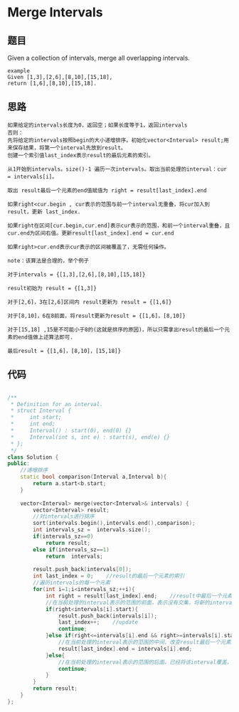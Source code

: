 # Merge Intervals

## 题目
Given a collection of intervals, merge all overlapping intervals.

```
example
Given [1,3],[2,6],[8,10],[15,18],
return [1,6],[8,10],[15,18].
```

## 思路

    如果给定的intervals长度为0，返回空；如果长度等于1，返回intervals
    否则：
    先将给定的intervals按照begin的大小递增排序。初始化vector<Interval> result;用来保存结果，将第一个interval先放到result。
    创建一个索引值last_index表示result的最后元素的索引。
    
    从1开始到intervals。size()-1 遍历一次intervals。取出当前处理的interval：cur = intervals[i]。
    
    取出 result最后一个元素的end值赋值为 right = result[last_index].end
    
    如果right<cur.begin , cur表示的范围与前一个interval无重叠，将cur加入到result，更新 last_index.
    
    如果right在区间[cur.begin,cur.end]表示cur表示的范围，和前一个interval重叠，且cur.end为区间右值。更新result[last_index].end = cur.end
    
    如果right>cur.end表示cur表示的区间被覆盖了，无需任何操作。
    
    note：该算法是合理的，举个例子
    
    对于intervals = {[1,3],[2,6],[8,10],[15,18]} 
    
    result初始为 result = {[1,3]}
    
    对于[2,6]，3在[2,6]区间内 result更新为 result = {[1,6]}
    
    对于[8,10]，6在8前面，将result更新为result = {[1,6]，[8,10]}
    
    对于[15,18] ,15是不可能小于8的(这就是排序的原因)，所以只需拿出result的最后一个元素的end值做上述算法即可.
    
    最后result = {[1,6]，[8,10]，[15,18]}
    

## 代码

```cpp

/**
 * Definition for an interval.
 * struct Interval {
 *     int start;
 *     int end;
 *     Interval() : start(0), end(0) {}
 *     Interval(int s, int e) : start(s), end(e) {}
 * };
 */
class Solution {
public:
    //递增排序
    static bool comparison(Interval a,Interval b){
        return a.start<b.start;
    }
    
    vector<Interval> merge(vector<Interval>& intervals) {
        vector<Interval> result;
        //对intervals进行排序
        sort(intervals.begin(),intervals.end(),comparison); 
        int intervals_sz =  intervals.size();
        if(intervals_sz==0) 
            return result;
        else if(intervals_sz==1) 
            return  intervals;
        
        result.push_back(intervals[0]);
        int last_index = 0;    //result的最后一个元素的索引
        //遍历intervals的每一个元素
        for(int i=1;i<intervals_sz;++i){
            int right = result[last_index].end;    //result中最后一个元素的end值
            //在当前处理的interval表示的范围的前面，表示没有交集，将新的interval加到result
            if(right<intervals[i].start){
                result.push_back(intervals[i]);
                last_index++;    //update
                continue;
            }else if(right<=intervals[i].end && right>=intervals[i].start){
                //在当前处理的interval表示的范围的中间，改变result最后一个元素的end值
                result[last_index].end = intervals[i].end;
            }else{
                //在当前处理的interval表示的范围的后面，已经将该interval覆盖，不用操作
                continue;
            }
        }
        return result;
    }
};

```
